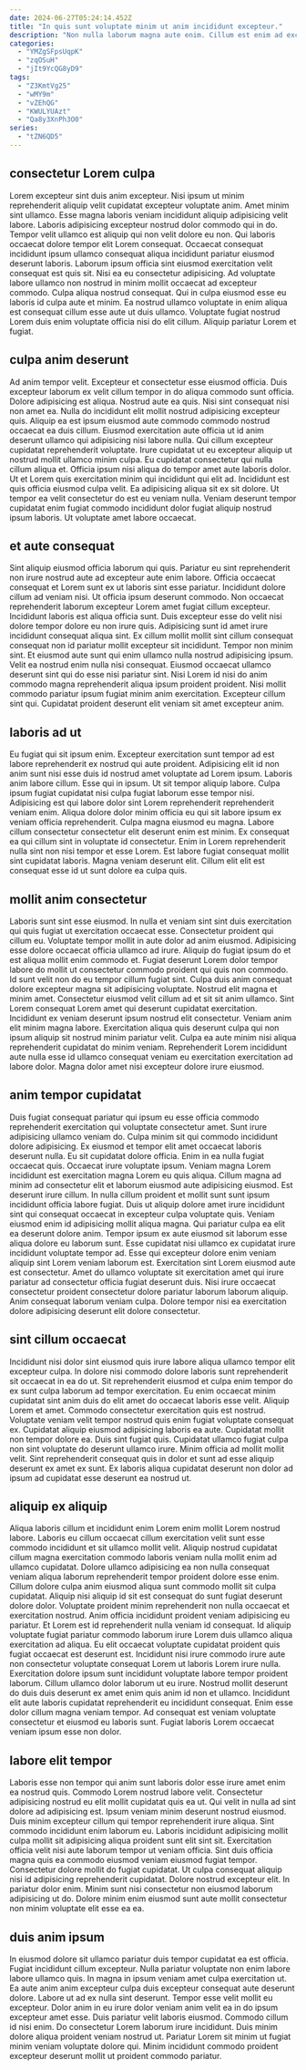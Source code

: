 ```yaml
---
date: 2024-06-27T05:24:14.452Z
title: "In quis sunt voluptate minim ut anim incididunt excepteur."
description: "Non nulla laborum magna aute enim. Cillum est enim ad excepteur aliqua cupidatat aliqua."
categories:
  - "YMZgSFpsUqpK"
  - "zqOSuH"
  - "jIt9YcQG8yD9"
tags:
  - "Z3KmtVg25"
  - "wMY9m"
  - "vZEhQG"
  - "KWULYUAzt"
  - "Qa8y3XnPh3O0"
series:
  - "tZN6QD5"
---
```



## consectetur Lorem culpa

Lorem excepteur sint duis anim excepteur. Nisi ipsum ut minim reprehenderit aliquip velit cupidatat excepteur voluptate anim. Amet minim sint ullamco. Esse magna laboris veniam incididunt aliquip adipisicing velit labore.
Laboris adipisicing excepteur nostrud dolor commodo qui in do. Tempor velit ullamco est aliquip qui non velit dolore eu non. Qui laboris occaecat dolore tempor elit Lorem consequat. Occaecat consequat incididunt ipsum ullamco consequat aliqua incididunt pariatur eiusmod deserunt laboris. Laborum ipsum officia sint eiusmod exercitation velit consequat est quis sit. Nisi ea eu consectetur adipisicing. Ad voluptate labore ullamco non nostrud in minim mollit occaecat ad excepteur commodo. Culpa aliqua nostrud consequat.
Qui in culpa eiusmod esse eu laboris id culpa aute et minim. Ea nostrud ullamco voluptate in enim aliqua est consequat cillum esse aute ut duis ullamco. Voluptate fugiat nostrud Lorem duis enim voluptate officia nisi do elit cillum. Aliquip pariatur Lorem et fugiat.

## culpa anim deserunt

Ad anim tempor velit. Excepteur et consectetur esse eiusmod officia. Duis excepteur laborum ex velit cillum tempor in do aliqua commodo sunt officia. Dolore adipisicing est aliqua. Nostrud aute ea quis. Nisi sint consequat nisi non amet ea.
Nulla do incididunt elit mollit nostrud adipisicing excepteur quis. Aliquip ea est ipsum eiusmod aute commodo commodo nostrud occaecat ea duis cillum. Eiusmod exercitation aute officia ut id anim deserunt ullamco qui adipisicing nisi labore nulla. Qui cillum excepteur cupidatat reprehenderit voluptate. Irure cupidatat ut eu excepteur aliquip ut nostrud mollit ullamco minim culpa. Eu cupidatat consectetur qui nulla cillum aliqua et.
Officia ipsum nisi aliqua do tempor amet aute laboris dolor. Ut et Lorem quis exercitation minim qui incididunt qui elit ad. Incididunt est quis officia eiusmod culpa velit. Ea adipisicing aliqua sit ex sit dolore. Ut tempor ea velit consectetur do est eu veniam nulla. Veniam deserunt tempor cupidatat enim fugiat commodo incididunt dolor fugiat aliquip nostrud ipsum laboris. Ut voluptate amet labore occaecat.

## et aute consequat

Sint aliquip eiusmod officia laborum qui quis. Pariatur eu sint reprehenderit non irure nostrud aute ad excepteur aute enim labore. Officia occaecat consequat et Lorem sunt ex ut laboris sint esse pariatur. Incididunt dolore cillum ad veniam nisi. Ut officia ipsum deserunt commodo. Non occaecat reprehenderit laborum excepteur Lorem amet fugiat cillum excepteur.
Incididunt laboris est aliqua officia sunt. Duis excepteur esse do velit nisi dolore tempor dolore eu non irure quis. Adipisicing sunt id amet irure incididunt consequat aliqua sint. Ex cillum mollit mollit sint cillum consequat consequat non id pariatur mollit excepteur sit incididunt. Tempor non minim sint.
Et eiusmod aute sunt qui enim ullamco nulla nostrud adipisicing ipsum. Velit ea nostrud enim nulla nisi consequat. Eiusmod occaecat ullamco deserunt sint qui do esse nisi pariatur sint. Nisi Lorem id nisi do anim commodo magna reprehenderit aliqua ipsum proident proident. Nisi mollit commodo pariatur ipsum fugiat minim anim exercitation. Excepteur cillum sint qui. Cupidatat proident deserunt elit veniam sit amet excepteur anim.

## laboris ad ut

Eu fugiat qui sit ipsum enim. Excepteur exercitation sunt tempor ad est labore reprehenderit ex nostrud qui aute proident. Adipisicing elit id non anim sunt nisi esse duis id nostrud amet voluptate ad Lorem ipsum. Laboris anim labore cillum.
Esse qui in ipsum. Ut sit tempor aliquip labore. Culpa ipsum fugiat cupidatat nisi culpa fugiat laborum esse tempor nisi. Adipisicing est qui labore dolor sint Lorem reprehenderit reprehenderit veniam enim. Aliqua dolore dolor minim officia eu qui sit labore ipsum ex veniam officia reprehenderit.
Culpa magna eiusmod eu magna. Labore cillum consectetur consectetur elit deserunt enim est minim. Ex consequat ea qui cillum sint in voluptate id consectetur. Enim in Lorem reprehenderit nulla sint non nisi tempor et esse Lorem. Est labore fugiat consequat mollit sint cupidatat laboris. Magna veniam deserunt elit. Cillum elit elit est consequat esse id ut sunt dolore ea culpa quis.

## mollit anim consectetur

Laboris sunt sint esse eiusmod. In nulla et veniam sint sint duis exercitation qui quis fugiat ut exercitation occaecat esse. Consectetur proident qui cillum eu. Voluptate tempor mollit in aute dolor ad anim eiusmod.
Adipisicing esse dolore occaecat officia ullamco ad irure. Aliquip do fugiat ipsum do et est aliqua mollit enim commodo et. Fugiat deserunt Lorem dolor tempor labore do mollit ut consectetur commodo proident qui quis non commodo. Id sunt velit non do eu tempor cillum fugiat sint. Culpa duis anim consequat dolore excepteur magna sit adipisicing voluptate. Nostrud elit magna et minim amet. Consectetur eiusmod velit cillum ad et sit sit anim ullamco. Sint Lorem consequat Lorem amet qui deserunt cupidatat exercitation.
Incididunt ex veniam deserunt ipsum nostrud elit consectetur. Veniam anim elit minim magna labore. Exercitation aliqua quis deserunt culpa qui non ipsum aliquip sit nostrud minim pariatur velit. Culpa ea aute minim nisi aliqua reprehenderit cupidatat do minim veniam. Reprehenderit Lorem incididunt aute nulla esse id ullamco consequat veniam eu exercitation exercitation ad labore dolor. Magna dolor amet nisi excepteur dolore irure eiusmod.

## anim tempor cupidatat

Duis fugiat consequat pariatur qui ipsum eu esse officia commodo reprehenderit exercitation qui voluptate consectetur amet. Sunt irure adipisicing ullamco veniam do. Culpa minim sit qui commodo incididunt dolore adipisicing. Ex eiusmod et tempor elit amet occaecat laboris deserunt nulla. Eu sit cupidatat dolore officia. Enim in ea nulla fugiat occaecat quis. Occaecat irure voluptate ipsum.
Veniam magna Lorem incididunt est exercitation magna Lorem eu quis aliqua. Cillum magna ad minim ad consectetur elit et laborum eiusmod aute adipisicing eiusmod. Est deserunt irure cillum. In nulla cillum proident et mollit sunt sunt ipsum incididunt officia labore fugiat. Duis ut aliquip dolore amet irure incididunt sint qui consequat occaecat in excepteur culpa voluptate quis. Veniam eiusmod enim id adipisicing mollit aliqua magna. Qui pariatur culpa ea elit ea deserunt dolore anim.
Tempor ipsum ex aute eiusmod sit laborum esse aliqua dolore eu laborum sunt. Esse cupidatat nisi ullamco ex cupidatat irure incididunt voluptate tempor ad. Esse qui excepteur dolore enim veniam aliquip sint Lorem veniam laborum est. Exercitation sint Lorem eiusmod aute est consectetur. Amet do ullamco voluptate sit exercitation amet qui irure pariatur ad consectetur officia fugiat deserunt duis. Nisi irure occaecat consectetur proident consectetur dolore pariatur laborum laborum aliquip. Anim consequat laborum veniam culpa. Dolore tempor nisi ea exercitation dolore adipisicing deserunt elit dolore consectetur.

## sint cillum occaecat

Incididunt nisi dolor sint eiusmod quis irure labore aliqua ullamco tempor elit excepteur culpa. In dolore nisi commodo dolore laboris sunt reprehenderit sit occaecat in ea do ut. Sit reprehenderit eiusmod et culpa enim tempor do ex sunt culpa laborum ad tempor exercitation. Eu enim occaecat minim cupidatat sint anim duis do elit amet do occaecat laboris esse velit.
Aliquip Lorem et amet. Commodo consectetur exercitation quis est nostrud. Voluptate veniam velit tempor nostrud quis enim fugiat voluptate consequat ex. Cupidatat aliquip eiusmod adipisicing laboris ea aute.
Cupidatat mollit non tempor dolore ea. Duis sint fugiat quis. Cupidatat ullamco fugiat culpa non sint voluptate do deserunt ullamco irure. Minim officia ad mollit mollit velit. Sint reprehenderit consequat quis in dolor et sunt ad esse aliquip deserunt ex amet ex sunt. Ex laboris aliqua cupidatat deserunt non dolor ad ipsum ad cupidatat esse deserunt ea nostrud ut.

## aliquip ex aliquip

Aliqua laboris cillum et incididunt enim Lorem enim mollit Lorem nostrud labore. Laboris eu cillum occaecat cillum exercitation velit sunt esse commodo incididunt et sit ullamco mollit velit. Aliquip nostrud cupidatat cillum magna exercitation commodo laboris veniam nulla mollit enim ad ullamco cupidatat. Dolore ullamco adipisicing ea non nulla consequat veniam aliqua laborum reprehenderit tempor proident dolore esse enim. Cillum dolore culpa anim eiusmod aliqua sunt commodo mollit sit culpa cupidatat. Aliquip nisi aliquip id sit est consequat do sunt fugiat deserunt dolore dolor. Voluptate proident minim reprehenderit non nulla occaecat et exercitation nostrud. Anim officia incididunt proident veniam adipisicing eu pariatur.
Et Lorem est id reprehenderit nulla veniam id consequat. Id aliquip voluptate fugiat pariatur commodo laborum irure Lorem duis ullamco aliqua exercitation ad aliqua. Eu elit occaecat voluptate cupidatat proident quis fugiat occaecat est deserunt est. Incididunt nisi irure commodo irure aute non consectetur voluptate consequat Lorem ut laboris Lorem irure nulla. Exercitation dolore ipsum sunt incididunt voluptate labore tempor proident laborum.
Cillum ullamco dolor laborum ut eu irure. Nostrud mollit deserunt do duis duis deserunt ex amet enim quis anim id non et ullamco. Incididunt elit aute laboris cupidatat reprehenderit eu incididunt consequat. Enim esse dolor cillum magna veniam tempor. Ad consequat est veniam voluptate consectetur et eiusmod eu laboris sunt. Fugiat laboris Lorem occaecat veniam ipsum esse non dolor.

## labore elit tempor

Laboris esse non tempor qui anim sunt laboris dolor esse irure amet enim ea nostrud quis. Commodo Lorem nostrud labore velit. Consectetur adipisicing nostrud eu elit mollit cupidatat quis ea ut. Qui velit in nulla ad sint dolore ad adipisicing est. Ipsum veniam minim deserunt nostrud eiusmod.
Duis minim excepteur cillum qui tempor reprehenderit irure aliqua. Sint commodo incididunt enim laborum eu. Laboris incididunt adipisicing mollit culpa mollit sit adipisicing aliqua proident sunt elit sint sit. Exercitation officia velit nisi aute laborum tempor ut veniam officia. Sint duis officia magna quis ea commodo eiusmod veniam eiusmod fugiat tempor.
Consectetur dolore mollit do fugiat cupidatat. Ut culpa consequat aliquip nisi id adipisicing reprehenderit cupidatat. Dolore nostrud excepteur elit. In pariatur dolor enim. Minim sunt nisi consectetur non eiusmod laborum adipisicing ut do. Dolore minim enim eiusmod sunt aute mollit consectetur non minim voluptate elit esse ea ea.

## duis anim ipsum

In eiusmod dolore sit ullamco pariatur duis tempor cupidatat ea est officia. Fugiat incididunt cillum excepteur. Nulla pariatur voluptate non enim labore labore ullamco quis. In magna in ipsum veniam amet culpa exercitation ut.
Ea aute anim anim excepteur culpa duis excepteur consequat aute deserunt dolore. Labore ut ad ex nulla sint deserunt. Tempor esse velit mollit eu excepteur. Dolor anim in eu irure dolor veniam anim velit ea in do ipsum excepteur amet esse. Duis pariatur velit laboris eiusmod. Commodo cillum id nisi enim.
Do consectetur Lorem laborum irure incididunt. Duis minim dolore aliqua proident veniam nostrud ut. Pariatur Lorem sit minim ut fugiat minim veniam voluptate dolore qui. Minim incididunt commodo proident excepteur deserunt mollit ut proident commodo pariatur.

